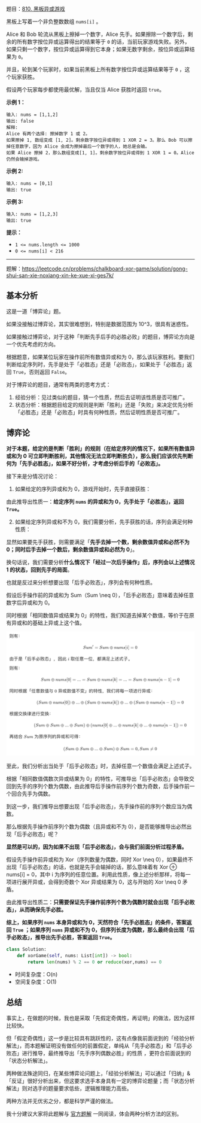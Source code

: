 题目：[810. 黑板异或游戏](https://leetcode.cn/problems/chalkboard-xor-game/)

黑板上写着一个非负整数数组 `nums[i]` 。

Alice 和 Bob 轮流从黑板上擦掉一个数字，Alice 先手。如果擦除一个数字后，剩余的所有数字按位异或运算得出的结果等于 `0` 的话，当前玩家游戏失败。另外，如果只剩一个数字，按位异或运算得到它本身；如果无数字剩余，按位异或运算结果为 `0`。

并且，轮到某个玩家时，如果当前黑板上所有数字按位异或运算结果等于 `0` ，这个玩家获胜。

假设两个玩家每步都使用最优解，当且仅当 Alice 获胜时返回 `true`。

**示例 1：**

```
输入: nums = [1,1,2]
输出: false
解释: 
Alice 有两个选择: 擦掉数字 1 或 2。
如果擦掉 1, 数组变成 [1, 2]。剩余数字按位异或得到 1 XOR 2 = 3。那么 Bob 可以擦掉任意数字，因为 Alice 会成为擦掉最后一个数字的人，她总是会输。
如果 Alice 擦掉 2，那么数组变成[1, 1]。剩余数字按位异或得到 1 XOR 1 = 0。Alice 仍然会输掉游戏。
```

**示例 2:**

```
输入: nums = [0,1]
输出: true
```

**示例 3:**

```
输入: nums = [1,2,3]
输出: true
```

**提示：**

- `1 <= nums.length <= 1000`
- `0 <= nums[i] < 216`

---

题解：https://leetcode.cn/problems/chalkboard-xor-game/solution/gong-shui-san-xie-noxiang-xin-ke-xue-xi-ges7k/

## 基本分析

这是一道「博弈论」题。

如果没接触过博弈论，其实很难想到，特别是数据范围为 10^3，很具有迷惑性。

如果接触过博弈论，对于这种「判断先手后手的必胜必败」的题目，博弈论方向是一个优先考虑的方向。

根据题意，如果某位玩家在操作前所有数值异或和为 0，那么该玩家胜利。要我们判断给定序列时，先手是处于「必胜态」还是「必败态」，如果处于「必胜态」返回 `True`，否则返回 `False`。

对于博弈论的题目，通常有两类的思考方式：

1. 经验分析：见过类似的题目，猜一个性质，然后去证明该性质是否可推广。
2. 状态分析：根据题目给定的规则是判断「胜利」还是「失败」来决定优先分析「必胜态」还是「必败态」时具有何种性质，然后证明性质是否可推广。

## 博弈论

**对于本题，给定的是判断「胜利」的规则（在给定序列的情况下，如果所有数值异或和为 0 可立即判断胜利，其他情况无法立即判断胜负），那么我们应该优先判断何为「先手必胜态」，如果不好分析，才考虑分析后手的「必败态」。**

接下来是分情况讨论：

1. 如果给定的序列异或和为 0，游戏开始时，先手直接获胜：

由此推导出性质一：**给定序列 `nums` 的异或和为 0，先手处于「必胜态」，返回 `True`。**

2. 如果给定序列异或和不为 0，我们需要分析，先手获胜的话，序列会满足何种性质：

显然如果要先手获胜，则需要满足「**先手去掉一个数，剩余数值异或和必然不为 0；同时后手去掉一个数后，剩余数值异或和必然为 0**」。

换句话说，我们需要分析**什么情况下「经过一次后手操作」后，序列会以上述情况 1 的状态，回到先手的局面**。

也就是反过来分析想要出现「后手必败态」，序列会有何种性质。

假设后手操作前的异或和为 Sum（Sum \neq 0），「后手必败态」意味着去掉任意数字后异或和为 0。

同时根据「相同数值异或结果为 0」的特性，我们知道去掉某个数值，等价于在原有异或和的基础上异或上这个值。

![image-20230124174515304](../../img/image-20230124174515304.png)

至此，我们分析出当处于「后手必败态」时，去掉任意一个数值会满足上述式子。

根据「相同数值偶数次异或结果为 0」的特性，可推导出「后手必败态」会导致交回到先手的序列个数为偶数，由此推导后手操作前序列个数为奇数，后手操作前一个回合先手为偶数。

到这一步，我们推导出想要出现「后手必败态」，先手操作前的序列个数应当为偶数。

那么根据先手操作前序列个数为偶数（且异或和不为 0），是否能够推导出必然出现「后手必败态」呢？

**显然是可以的，因为如果不出现「后手必败态」，会与我们前面分析过程矛盾。**

假设先手操作前异或和为 Xor（序列数量为偶数，同时 Xor \neq 0），如果最终不出现「后手必败态」的话，也就是先手会输掉的话，那么意味着有 Xor ⊕ nums[i] = 0，其中 i 为序列的任意位置。利用此性质，像上述分析那样，将每一项进行展开异或，会得到奇数个 Xor 异或结果为 0，这与开始的 Xor \neq 0 矛盾。

由此推导出性质二：**只需要保证先手操作前序列个数为偶数时就会出现「后手必败态」，从而确保先手必胜。**

**综上，如果序列 `nums` 本身异或和为 0，天然符合「先手必胜态」的条件，答案返回 `True` ；如果序列 `nums` 异或和不为 0，但序列长度为偶数，那么最终会出现「后手必败态」，推导出先手必胜，答案返回 `True`。**

```python
class Solution:
    def xorGame(self, nums: List[int]) -> bool:
        return len(nums) % 2 == 0 or reduce(xor,nums) == 0
```

- 时间复杂度：O(n)
- 空间复杂度：O(1)

## 总结

事实上，在做题的时候，我也是采取「先假定奇偶性，再证明」的做法，因为这样比较快。

但「假定奇偶性」这一步是比较具有跳跃性的，这有点像我前面说到的「经验分析解法」，而本题解证明没有做任何的前置假定，单纯从「先手必胜态」和「后手必败态」进行推导，最终推导出「先手序列偶数必胜」的性质 ，更符合前面说到的「状态分析解法」。

两种做法殊途同归，在某些博弈论问题上，「经验分析解法」可以通过「归纳」&「反证」很好分析出来，但这要求选手本身具有一定的博弈论题量；而「状态分析解法」则对选手的题量要求低些，逻辑推理能力高些。

两种方法并无优劣之分，都是科学严谨的做法。

我十分建议大家将此题解与 [官方题解](https://leetcode-cn.com/problems/chalkboard-xor-game/solution/hei-ban-yi-huo-you-xi-by-leetcode-soluti-eb0c/) 一同阅读，体会两种分析方法的区别。
